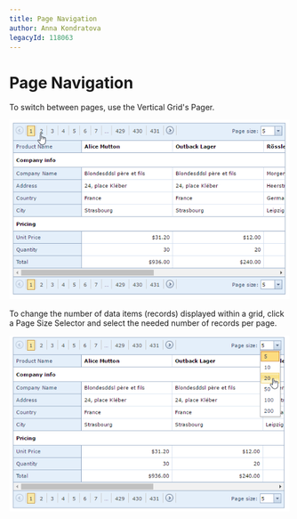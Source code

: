 ```yaml
---
title: Page Navigation
author: Anna Kondratova
legacyId: 118063
---
```

# Page Navigation
To switch between pages, use the Vertical Grid's Pager.

![VerticalGridSwitchPages](../../../images/img123843.png)

To change the number of data items (records) displayed within a grid, click a Page Size Selector and select the needed number of records per page.

![VerticalGridChangePageSize](../../../images/img123846.png)